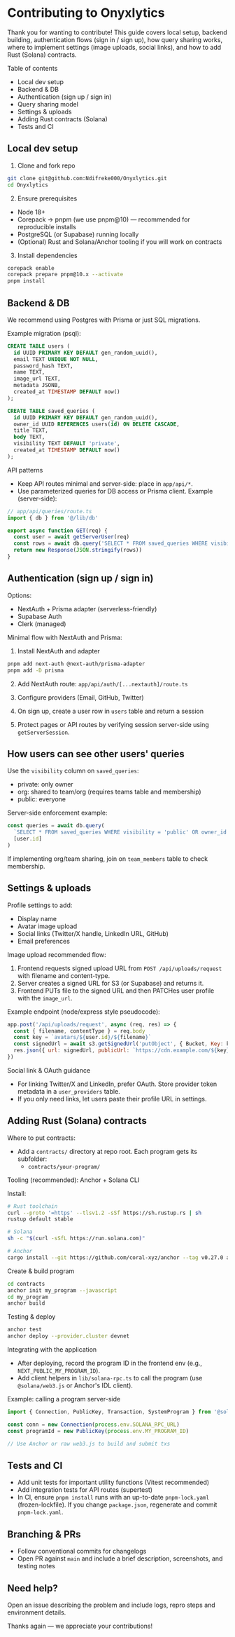 # Contributing to Onyxlytics

Thank you for wanting to contribute! This guide covers local setup, backend building, authentication flows (sign in / sign up), how query sharing works, where to implement settings (image uploads, social links), and how to add Rust (Solana) contracts.

Table of contents
- Local dev setup
- Backend & DB
- Authentication (sign up / sign in)
- Query sharing model
- Settings & uploads
- Adding Rust contracts (Solana)
- Tests and CI

Local dev setup
---------------

1. Clone and fork repo

```bash
git clone git@github.com:Ndifreke000/Onyxlytics.git
cd Onyxlytics
```

2. Ensure prerequisites

- Node 18+
- Corepack -> pnpm (we use pnpm@10) — recommended for reproducible installs
- PostgreSQL (or Supabase) running locally
- (Optional) Rust and Solana/Anchor tooling if you will work on contracts

3. Install dependencies

```bash
corepack enable
corepack prepare pnpm@10.x --activate
pnpm install
```

Backend & DB
------------

We recommend using Postgres with Prisma or just SQL migrations.

Example migration (psql):

```sql
CREATE TABLE users (
  id UUID PRIMARY KEY DEFAULT gen_random_uuid(),
  email TEXT UNIQUE NOT NULL,
  password_hash TEXT,
  name TEXT,
  image_url TEXT,
  metadata JSONB,
  created_at TIMESTAMP DEFAULT now()
);

CREATE TABLE saved_queries (
  id UUID PRIMARY KEY DEFAULT gen_random_uuid(),
  owner_id UUID REFERENCES users(id) ON DELETE CASCADE,
  title TEXT,
  body TEXT,
  visibility TEXT DEFAULT 'private',
  created_at TIMESTAMP DEFAULT now()
);
```

API patterns

- Keep API routes minimal and server-side: place in `app/api/*`.
- Use parameterized queries for DB access or Prisma client. Example (server-side):

```ts
// app/api/queries/route.ts
import { db } from '@/lib/db'

export async function GET(req) {
  const user = await getServerUser(req)
  const rows = await db.query('SELECT * FROM saved_queries WHERE visibility = $1 OR owner_id = $2', ['public', user.id])
  return new Response(JSON.stringify(rows))
}
```

Authentication (sign up / sign in)
---------------------------------

Options:
- NextAuth + Prisma adapter (serverless-friendly)
- Supabase Auth
- Clerk (managed)

Minimal flow with NextAuth and Prisma:

1. Install NextAuth and adapter

```bash
pnpm add next-auth @next-auth/prisma-adapter
pnpm add -D prisma
```

2. Add NextAuth route: `app/api/auth/[...nextauth]/route.ts`

3. Configure providers (Email, GitHub, Twitter)

4. On sign up, create a user row in `users` table and return a session

5. Protect pages or API routes by verifying session server-side using `getServerSession`.

How users can see other users' queries
-------------------------------------

Use the `visibility` column on `saved_queries`:

- private: only owner
- org: shared to team/org (requires teams table and membership)
- public: everyone

Server-side enforcement example:

```ts
const queries = await db.query(
  `SELECT * FROM saved_queries WHERE visibility = 'public' OR owner_id = $1`,
  [user.id]
)
```

If implementing org/team sharing, join on `team_members` table to check membership.

Settings & uploads
------------------

Profile settings to add:
- Display name
- Avatar image upload
- Social links (Twitter/X handle, LinkedIn URL, GitHub)
- Email preferences

Image upload recommended flow:

1. Frontend requests signed upload URL from `POST /api/uploads/request` with filename and content-type.
2. Server creates a signed URL for S3 (or Supabase) and returns it.
3. Frontend PUTs file to the signed URL and then PATCHes user profile with the `image_url`.

Example endpoint (node/express style pseudocode):

```js
app.post('/api/uploads/request', async (req, res) => {
  const { filename, contentType } = req.body
  const key = `avatars/${user.id}/${filename}`
  const signedUrl = await s3.getSignedUrl('putObject', { Bucket, Key: key, ContentType: contentType })
  res.json({ url: signedUrl, publicUrl: `https://cdn.example.com/${key}` })
})
```

Social link & OAuth guidance

- For linking Twitter/X and LinkedIn, prefer OAuth. Store provider token metadata in a `user_providers` table.
- If you only need links, let users paste their profile URL in settings.

Adding Rust (Solana) contracts
-----------------------------

Where to put contracts:

- Add a `contracts/` directory at repo root. Each program gets its subfolder:
  - `contracts/your-program/`

Tooling (recommended): Anchor + Solana CLI

Install:

```bash
# Rust toolchain
curl --proto '=https' --tlsv1.2 -sSf https://sh.rustup.rs | sh
rustup default stable

# Solana
sh -c "$(curl -sSfL https://run.solana.com)"

# Anchor
cargo install --git https://github.com/coral-xyz/anchor --tag v0.27.0 anchor-cli --locked
```

Create & build program

```bash
cd contracts
anchor init my_program --javascript
cd my_program
anchor build
```

Testing & deploy

```bash
anchor test
anchor deploy --provider.cluster devnet
```

Integrating with the application

- After deploying, record the program ID in the frontend env (e.g., `NEXT_PUBLIC_MY_PROGRAM_ID`).
- Add client helpers in `lib/solana-rpc.ts` to call the program (use `@solana/web3.js` or Anchor's IDL client).

Example: calling a program server-side

```ts
import { Connection, PublicKey, Transaction, SystemProgram } from '@solana/web3.js'

const conn = new Connection(process.env.SOLANA_RPC_URL)
const programId = new PublicKey(process.env.MY_PROGRAM_ID)

// Use Anchor or raw web3.js to build and submit txs
```

Tests and CI
------------

- Add unit tests for important utility functions (Vitest recommended)
- Add integration tests for API routes (supertest)
- In CI, ensure `pnpm install` runs with an up-to-date `pnpm-lock.yaml` (frozen-lockfile). If you change `package.json`, regenerate and commit `pnpm-lock.yaml`.

Branching & PRs
---------------

- Follow conventional commits for changelogs
- Open PR against `main` and include a brief description, screenshots, and testing notes

Need help?
----------

Open an issue describing the problem and include logs, repro steps and environment details.

Thanks again — we appreciate your contributions!
